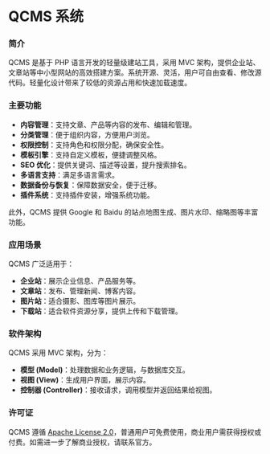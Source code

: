 # QCMS 系统

### 简介
QCMS 是基于 PHP 语言开发的轻量级建站工具，采用 MVC 架构，提供企业站、文章站等中小型网站的高效搭建方案。系统开源、灵活，用户可自由查看、修改源代码。轻量化设计带来了较低的资源占用和快速加载速度。

### 主要功能
- **内容管理**：支持文章、产品等内容的发布、编辑和管理。
- **分类管理**：便于组织内容，方便用户浏览。
- **权限控制**：支持角色和权限分配，确保安全性。
- **模板引擎**：支持自定义模板，便捷调整风格。
- **SEO 优化**：提供关键词、描述等设置，提升搜索排名。
- **多语言支持**：满足多语言需求。
- **数据备份与恢复**：保障数据安全，便于迁移。
- **插件系统**：支持插件安装，增强系统功能。

此外，QCMS 提供 Google 和 Baidu 的站点地图生成、图片水印、缩略图等丰富功能。

### 应用场景
QCMS 广泛适用于：
- **企业站**：展示企业信息、产品服务等。
- **文章站**：发布、管理新闻、博客内容。
- **图片站**：适合摄影、图库等图片展示。
- **下载站**：适合软件资源分享，提供上传和下载管理。

### 软件架构
QCMS 采用 MVC 架构，分为：
- **模型 (Model)**：处理数据和业务逻辑，与数据库交互。
- **视图 (View)**：生成用户界面，展示内容。
- **控制器 (Controller)**：接收请求，调用模型并返回结果给视图。

### 许可证
QCMS 遵循 [Apache License 2.0](https://www.apache.org/licenses/LICENSE-2.0)，普通用户可免费使用，商业用户需获得授权或付费。如需进一步了解商业授权，请联系官方。
